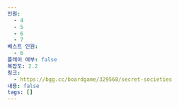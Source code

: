 ```yaml
---
인원:
  - 4
  - 5
  - 6
  - 7
베스트 인원:
  - 6
플레이 여부: false
복잡도: 2.2
링크:
  - https://bgg.cc/boardgame/329568/secret-societies
내용: false
tags: []
---
```

